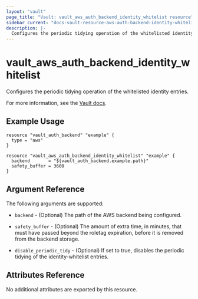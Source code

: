 ```yaml
---
layout: "vault"
page_title: "Vault: vault_aws_auth_backend_identity_whitelist resource"
sidebar_current: "docs-vault-resource-aws-auth-backend-identity-whitelist"
description: |-
  Configures the periodic tidying operation of the whitelisted identity entries.
---
```


# vault\_aws\_auth\_backend\_identity\_whitelist

Configures the periodic tidying operation of the whitelisted identity entries.

For more information, see the
[Vault docs](https://www.vaultproject.io/api/auth/aws/index.html#configure-identity-whitelist-tidy-operation).

## Example Usage

```hcl
resource "vault_auth_backend" "example" {
  type = "aws"
}

resource "vault_aws_auth_backend_identity_whitelist" "example" {
  backend       = "${vault_auth_backend.example.path}"
  safety_buffer = 3600
}
```

## Argument Reference

The following arguments are supported:

* `backend` - (Optional) The path of the AWS backend being configured.

* `safety_buffer` - (Optional) The amount of extra time, in minutes, that must
  have passed beyond the roletag expiration, before it is removed from the
  backend storage.

* `disable_periodic_tidy` - (Optional) If set to true, disables the periodic
  tidying of the identity-whitelist entries.

## Attributes Reference

No additional attributes are exported by this resource.
